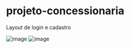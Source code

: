 # projeto-concessionaria


Layout de login e cadastro

![image](https://user-images.githubusercontent.com/34144662/169051585-71b71ac6-d08c-48f0-9471-62439a8b4d68.png)
![image](https://user-images.githubusercontent.com/34144662/169051657-4362766f-4ebd-48e7-9ce9-dda0c62d2927.png)
